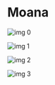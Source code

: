 # Moana

![img 0](https://i.imgur.com/46rFL77.jpg)

![img 1](https://i.imgur.com/SENzU70.png)

![img 2](https://i.imgur.com/1LKw0JE.jpg)

![img 3](https://i.imgur.com/AtaNh2j.jpg)

